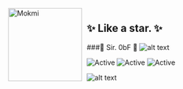 <img width="150" height="150" align="left" style="float: left; margin: 0 10px 0 0;" alt="Mokmi" src="https://cdn.discordapp.com/attachments/688926442615996416/742995435978752025/image0.jpg">


## ✨ Like a star. ✨

###🎩 Sir. 0bF 🎩
![alt text](https://i.imgur.com/4M7IWwP.gif)

![Active](https://img.shields.io/badge/💾%20Dev-C%20%26%20Js%20💾-daa520)
![Active](https://img.shields.io/badge/💻%20Autre-Web%20/%20PWN%20💻-00ff00) 
![Active](https://img.shields.io/badge/🎩%20Greetz-Seryu%20🎩-ff0000)

![alt text](https://cdn.lowgif.com/full/bfa0642b5a17129a-cool-animated-gif-backgrounds-wallpaper.gif)
